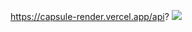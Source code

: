 https://capsule-render.vercel.app/api?
<img src="https://capsule-render.vercel.app/api?type=waving&color=auto&height=200&section=header&text=HYEONSEOK LIM Github&fontSize=90" />

